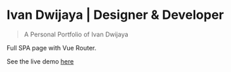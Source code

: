 # Ivan Dwijaya | Designer & Developer

> A Personal Portfolio of Ivan Dwijaya

Full SPA page with Vue Router.

See the live demo [here](https://ivandwijaya.com)
